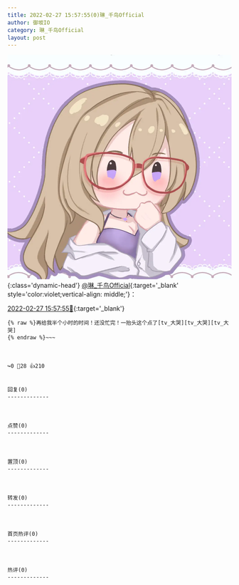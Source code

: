 ```yaml
---
title: 2022-02-27 15:57:55(0)琳_千鸟Official
author: 御坂IO
category: 琳_千鸟Official
layout: post
---
```


![img](/images/c0a88f85ebd0d056f37b114e0748e69556c8b488.jpg){:class='dynamic-head'}
[@琳_千鸟Official](https://space.bilibili.com/1620923329/dynamic){:target='_blank' style='color:violet;vertical-align: middle;'}：

[2022-02-27 15:57:55🔗](https://t.bilibili.com/631833820110258201){:target='_blank'}

~~~
{% raw %}再给我半个小时的时间！还没忙完！一抬头这个点了[tv_大哭][tv_大哭][tv_大哭]
{% endraw %}~~~



↪️0 💬28 👍210


回复(0)
-------------



点赞(0)
-------------



置顶(0)
-------------



转发(0)
-------------



首页热评(0)
-------------



热评(0)
-------------



